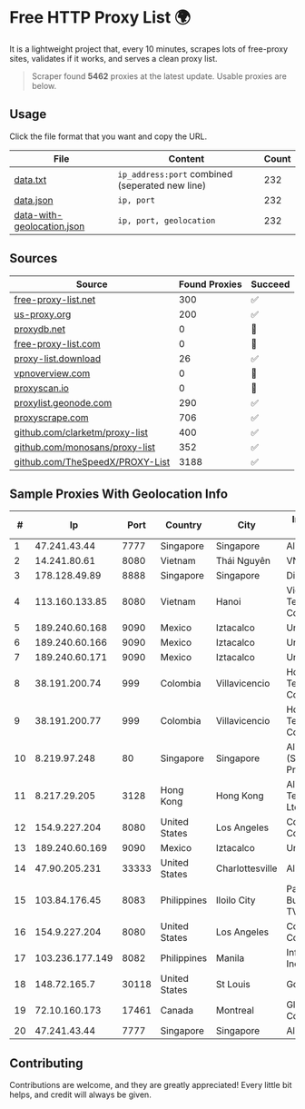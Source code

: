
# Free HTTP Proxy List 🌍

It is a lightweight project that, every 10 minutes, scrapes lots of free-proxy sites, validates if it works, and serves a clean proxy list.


> Scraper found **5462** proxies at the latest update. Usable proxies are below.

## Usage

Click the file format that you want and copy the URL.


|File|Content|Count|
|----|-------|-----|
|[data.txt](https://raw.githubusercontent.com/themiralay/Proxy-List-World/master/data.txt)|`ip_address:port` combined (seperated new line)|232|
|[data.json](https://raw.githubusercontent.com/themiralay/Proxy-List-World/master/data.json)|`ip, port`|232|
|[data-with-geolocation.json](https://raw.githubusercontent.com/themiralay/Proxy-List-World/master/data-with-geolocation.json)|`ip, port, geolocation`|232|

## Sources

|Source|Found Proxies|Succeed|
|------|-------------|-------|
|[free-proxy-list.net](https://free-proxy-list.net)|300|✅|
|[us-proxy.org](https://www.us-proxy.org)|200|✅|
|[proxydb.net](http://proxydb.net)|0|🚫|
|[free-proxy-list.com](https://free-proxy-list.com/?page=&port=&type%5B%5D=http&type%5B%5D=https&up_time=0&search=Search)|0|🚫|
|[proxy-list.download](https://www.proxy-list.download/HTTP)|26|✅|
|[vpnoverview.com](https://vpnoverview.com/privacy/anonymous-browsing/free-proxy-servers)|0|🚫|
|[proxyscan.io](https://www.proxyscan.io)|0|🚫|
|[proxylist.geonode.com](https://proxylist.geonode.com/api/proxy-list?limit=300&page=1&sort_by=lastChecked&sort_type=desc&protocols=http,https)|290|✅|
|[proxyscrape.com](https://api.proxyscrape.com/v2/?request=displayproxies&protocol=http&timeout=10000&country=all&ssl=all&anonymity=all)|706|✅|
|[github.com/clarketm/proxy-list](https://raw.githubusercontent.com/clarketm/proxy-list/master/proxy-list-raw.txt)|400|✅|
|[github.com/monosans/proxy-list](https://raw.githubusercontent.com/monosans/proxy-list/main/proxies/http.txt)|352|✅|
|[github.com/TheSpeedX/PROXY-List](https://raw.githubusercontent.com/TheSpeedX/PROXY-List/master/http.txt)|3188|✅|


## Sample Proxies With Geolocation Info

|#|Ip|Port|Country|City|Internet Service Provider|
|-|--|----|-------|----|-------------------------|
|1|47.241.43.44|7777|Singapore|Singapore|Alibaba Cloud LLC|
|2|14.241.80.61|8080|Vietnam|Thái Nguyên|VNPT|
|3|178.128.49.89|8888|Singapore|Singapore|DigitalOcean, LLC|
|4|113.160.133.85|8080|Vietnam|Hanoi|VietNam Post and Telecom Corporation|
|5|189.240.60.168|9090|Mexico|Iztacalco|Uninet S.A. de C.V.|
|6|189.240.60.166|9090|Mexico|Iztacalco|Uninet S.A. de C.V.|
|7|189.240.60.171|9090|Mexico|Iztacalco|Uninet S.A. de C.V.|
|8|38.191.200.74|999|Colombia|Villavicencio|Hola Telecomunicacines Colombia S.A.S|
|9|38.191.200.77|999|Colombia|Villavicencio|Hola Telecomunicacines Colombia S.A.S|
|10|8.219.97.248|80|Singapore|Singapore|Alibaba Cloud (Singapore) Private Limited|
|11|8.217.29.205|3128|Hong Kong|Hong Kong|Alibaba (US) Technology Co., Ltd.|
|12|154.9.227.204|8080|United States|Los Angeles|Cogent Communications|
|13|189.240.60.169|9090|Mexico|Iztacalco|Uninet S.A. de C.V.|
|14|47.90.205.231|33333|United States|Charlottesville|Alibaba.com LLC|
|15|103.84.176.45|8083|Philippines|Iloilo City|Panay Broadband / Buenavista Cable TV., Inc.|
|16|154.9.227.204|8080|United States|Los Angeles|Cogent Communications|
|17|103.236.177.149|8082|Philippines|Manila|Infinivan Incorporated|
|18|148.72.165.7|30118|United States|St Louis|GoDaddy.com|
|19|72.10.160.173|17461|Canada|Montreal|GloboTech Communications|
|20|47.241.43.44|7777|Singapore|Singapore|Alibaba Cloud LLC|



## Contributing

Contributions are welcome, and they are greatly appreciated! Every
little bit helps, and credit will always be given.


